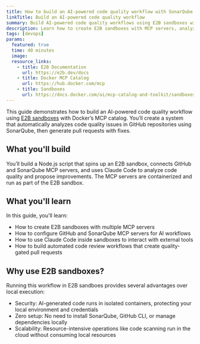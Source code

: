 ```yaml
---
title: How to build an AI-powered code quality workflow with SonarQube and E2B
linkTitle: Build an AI-powered code quality workflow
summary: Build AI-powered code quality workflows using E2B sandboxes with Docker's MCP catalog to automate GitHub and SonarQube integration.
description: Learn how to create E2B sandboxes with MCP servers, analyze code quality with SonarQube, and generate quality-gated pull requests using GitHub—all through natural language interactions with Claude.
tags: [devops]
params:
  featured: true
  time: 40 minutes
  image:
  resource_links:
    - title: E2B Documentation
      url: https://e2b.dev/docs
    - title: Docker MCP Catalog
      url: https://hub.docker.com/mcp
    - title: Sandboxes
      url: https://docs.docker.com/ai/mcp-catalog-and-toolkit/sandboxes/
---
```


This guide demonstrates how to build an AI-powered code quality workflow using
[E2B sandboxes](https://e2b.dev/docs) with Docker’s MCP catalog. You’ll create
a system that automatically analyzes code quality issues in GitHub repositories
using SonarQube, then generate pull requests with fixes.

## What you'll build

You’ll build a Node.js script that spins up an E2B sandbox, connects GitHub and
SonarQube MCP servers, and uses Claude Code to analyze code quality and propose
improvements. The MCP servers are containerized and run as part of the E2B
sandbox.

## What you'll learn

In this guide, you'll learn:

- How to create E2B sandboxes with multiple MCP servers
- How to configure GitHub and SonarQube MCP servers for AI workflows
- How to use Claude Code inside sandboxes to interact with external tools
- How to build automated code review workflows that create quality-gated
pull requests

## Why use E2B sandboxes?

Running this workflow in E2B sandboes provides several advantages over
local execution:

- Security: AI-generated code runs in isolated containers, protecting your
local environment and credentials
- Zero setup: No need to install SonarQube, GitHub CLI, or manage dependencies
locally
- Scalability: Resource-intensive operations like code scanning run in the
cloud without consuming local resources
